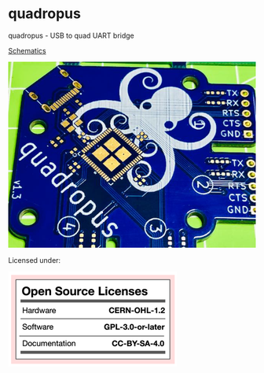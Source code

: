 # quadropus
quadropus - USB to quad UART bridge

[Schematics](/assets/quadropus_schematics_v1.3.pdf)

![](/assets/quadropus1.jpg)

Licensed under:

![](/assets/license.png)
